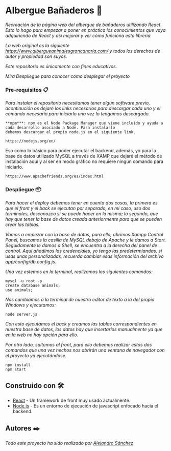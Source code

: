 # Albergue Bañaderos 🚀
_Recreación de la página web del albergue de bañaderos utilizando React. Esto lo hago para empezar a poner en práctica los conocimientos que vaya adquiriendo de React y así mejorar y ver cómo funciona esta librería._

_La web original es la siguiente https://www.albergueanimalesgrancanaria.com/ y todos los derechos de autor y propiedad son suyos._

_Este repositorio es únicamente con fines educativos._

_Mira Despliegue para conocer como desplegar el proyecto_

### Pre-requisitos 📋

_Para instalar el repositorio necesitamos tener algún software previo, acontinución os dejaré los links necesarios para descargar cada uno y el comando necesario para iniciarlo una vez lo tengamos descargado._ 

```
**npm***: npm es el Node Package Manager que viene incluido y ayuda a cada desarrollo asociado a Node. Para instalarlo 
debemos descargar el propio node.js en el siguiente link.

https://nodejs.org/en/

```

Eso como lo básico para poder ejecutar el backend, además, yo para la base de datos utilizado MySQL a través de XAMP que dejaré el método de instalación aquí y al ser en modo gráfico no requiere ningún comando para iniciarlo.

```
https://www.apachefriends.org/es/index.html
```

### Despliegue 📦

_Para hacer el deploy debemos tener en cuenta dos cosas, la primera es que el front y el back se ejecutan por separado, en mi caso, uso dos terminales, desconozco si se puede hacer en la misma; lo segundo, que hay que tener la base de datos creada anteriormente para que se pueden crear las tablas._

_Vamos a empezar con la base de datos, para ello, abrimos Xampp Control Panel, buscamos la casilla de MySQL debajo de Apache y le damos a Start. Seguidamente le damos a Shell, se encuentra a la derecha del panel de control. Aquí añadimos las credenciales, yo tengo las predetermiandas, si usas unas personalizadas, recuerda cambiar esas información del archivo app/config/db.config.js._

_Una vez estemos en la terminal, realizamos los siguientes comandos:_

```
mysql -u root -p
create database animals;
use animals;
```

_Nos cambiamos a la terminal de nuestro editor de texto a la del propio Windows y ejecutamos:_

```
node server.js
```

_Con esto ejecutamos el back y creamos las tablas correspondientes en nuestra base de datos, los datos hay que insertarlos manualmente ya que en la web no hay opción para ello._

_Por otro lado, saltamos al front, para ello debemos realizar estos dos comandos que una vez hechos nos abrirán una ventana de navegador con el proyecto ya ejecutándose._

```
npm install
npm start
```

## Construido con 🛠️

* [React](https://reactjs.org/) - Un framework de front muy usado actualmente.
* [Node.js](https://nodejs.org/es/) - Es un entorno de ejecución de javascript enfocado hacia el backend.

## Autores ✒️

_Todo este proyecto ha sido realizado por [Alejandro Sánchez](https://github.com/alesanca)_
